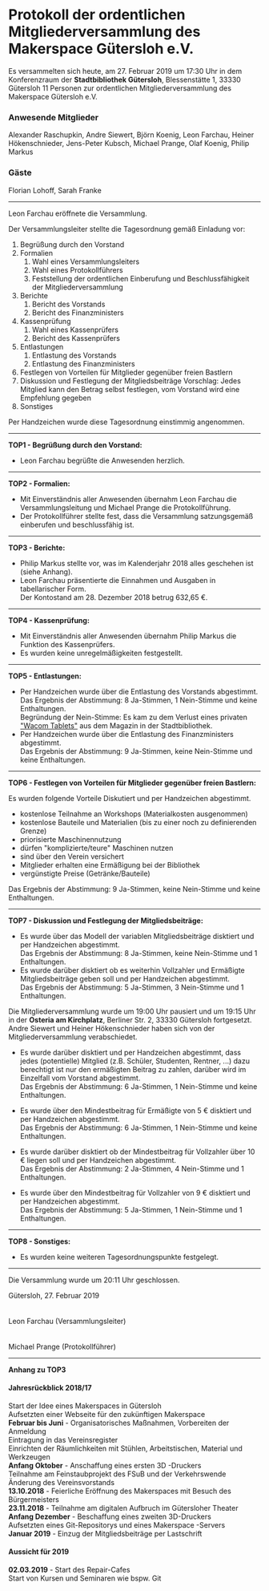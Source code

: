 # **Protokoll der ordentlichen  Mitgliederversammlung des Makerspace&nbsp;Gütersloh&nbsp;e.V.**
Es versammelten sich heute, am 27. Februar 2019 um 17:30 Uhr in dem Konferenzraum der **Stadtbibliothek&nbsp;Gütersloh**, Blessenstätte 1, 33330 Gütersloh 11 Personen zur ordentlichen Mitgliederversammlung des Makerspace&nbsp;Gütersloh&nbsp;e.V.

### Anwesende Mitglieder
Alexander Raschupkin, Andre Siewert, Björn Koenig, Leon Farchau, Heiner Hökenschnieder, Jens-Peter	Kubsch, Michael Prange, Olaf Koenig, Philip Markus

### Gäste
Florian Lohoff, Sarah Franke

---
Leon Farchau eröffnete die Versammlung.

Der Versammlungsleiter stellte die Tagesordnung gemäß Einladung vor:
1. Begrüßung durch den Vorstand
1. Formalien
	1. Wahl eines Versammlungsleiters
	1. Wahl eines Protokollführers
	1. Feststellung der ordentlichen Einberufung und Beschlussfähigkeit der Mitgliederversammlung
1. Berichte
	1. Bericht des Vorstands
	1. Bericht des Finanzministers
1. Kassenprüfung
	1. Wahl eines Kassenprüfers
	1. Bericht des Kassenprüfers
1. Entlastungen
	1. Entlastung des Vorstands
	1. Entlastung des Finanzministers
1. Festlegen von Vorteilen für Mitglieder gegenüber freien Bastlern
1. Diskussion und Festlegung der Mitgliedsbeiträge
	 Vorschlag: Jedes Mitglied kann den Betrag selbst festlegen, vom Vorstand wird eine Empfehlung gegeben
1. Sonstiges

Per Handzeichen wurde diese Tagesordnung einstimmig angenommen.

---
**TOP1 - Begrüßung durch den Vorstand:**
- Leon Farchau begrüßte die Anwesenden herzlich.
---
**TOP2 - Formalien:**
- Mit Einverständnis aller Anwesenden übernahm Leon Farchau die Versammlungsleitung und Michael Prange die Protokollführung.
- Der Protokollführer stellte fest, dass die Versammlung satzungsgemäß einberufen und beschlussfähig ist.
---
**TOP3 - Berichte:**
- Philip  Markus stellte vor, was im Kalenderjahr 2018 alles geschehen ist (siehe Anhang).
- Leon Farchau präsentierte die Einnahmen und Ausgaben in tabellarischer Form.<br>
Der Kontostand am 28. Dezember 2018 betrug 632,65 €.
---
**TOP4 - Kassenprüfung:**
- Mit Einverständnis aller Anwesenden übernahm Philip Markus die Funktion des Kassenprüfers.
- Es wurden keine unregelmäßigkeiten festgestellt.
---
**TOP5 - Entlastungen:**
- Per Handzeichen wurde über die Entlastung des Vorstands abgestimmt.<br>
  Das Ergebnis der Abstimmung: 8 Ja-Stimmen, 1 Nein-Stimme und keine Enthaltungen.<br>
  Begründung der Nein-Stimme: Es kam zu dem Verlust eines privaten ["Wacom Tablets"](https://de.wikipedia.org/wiki/Wacom) aus dem Magazin in der Stadtbibliothek.
- Per Handzeichen wurde über die Entlastung des Finanzministers abgestimmt.<br>
  Das Ergebnis der Abstimmung: 9 Ja-Stimmen, keine Nein-Stimme und keine Enthaltungen.
---
**TOP6 - Festlegen von Vorteilen für Mitglieder gegenüber freien Bastlern:**

Es wurden folgende Vorteile Diskutiert und per Handzeichen abgestimmt.
- kostenlose Teilnahme an Workshops (Materialkosten ausgenommen)<br>
- kostenlose Bauteile und Materialien (bis zu einer noch zu definierenden Grenze)
- priorisierte Maschinennutzung
- dürfen "komplizierte/teure" Maschinen nutzen
- sind über den Verein versichert
- Mitglieder erhalten eine Ermäßigung bei der Bibliothek
- vergünstigte Preise (Getränke/Bauteile)

Das Ergebnis der Abstimmung: 9 Ja-Stimmen, keine Nein-Stimme und keine Enthaltungen.

---
**TOP7 - Diskussion und Festlegung der Mitgliedsbeiträge:**
- Es wurde über das Modell der variablen Mitgliedsbeiträge disktiert und per Handzeichen abgestimmt.<br>
Das Ergebnis der Abstimmung: 8 Ja-Stimmen, keine Nein-Stimme und 1 Enthaltungen.
- Es wurde darüber disktiert ob es weiterhin Vollzahler und Ermäßigte Mitgliedsbeiträge geben soll und per Handzeichen abgestimmt.<br>
Das Ergebnis der Abstimmung: 5 Ja-Stimmen, 3 Nein-Stimme und 1 Enthaltungen.

Die Mitgliederversammlung wurde um 19:00 Uhr pausiert und um 19:15 Uhr in der **Osteria am Kirchplatz**, Berliner Str. 2, 33330 Gütersloh fortgesetzt.<br>
Andre Siewert und Heiner Hökenschnieder haben sich von der Mitgliederversammlung verabschiedet.

- Es wurde darüber disktiert und per Handzeichen abgestimmt, dass jedes (potentielle) Mitglied (z.B. Schüler, Studenten, Rentner, ...) dazu berechtigt ist nur den ermäßigten Beitrag zu zahlen, darüber wird im Einzelfall vom Vorstand abgestimmt.<br>
Das Ergebnis der Abstimmung: 6 Ja-Stimmen, 1 Nein-Stimme und keine Enthaltungen.

- Es wurde über den Mindestbeitrag für Ermäßigte von 5 € disktiert und per Handzeichen abgestimmt.<br>
Das Ergebnis der Abstimmung: 6 Ja-Stimmen, 1 Nein-Stimme und keine Enthaltungen.

- Es wurde darüber disktiert ob der Mindestbeitrag für Vollzahler über 10 € liegen soll und per Handzeichen abgestimmt.<br>
Das Ergebnis der Abstimmung: 2 Ja-Stimmen, 4 Nein-Stimme und 1 Enthaltungen.

- Es wurde über den Mindestbeitrag für Vollzahler von 9 € disktiert und per Handzeichen abgestimmt.<br>
Das Ergebnis der Abstimmung: 5 Ja-Stimmen, 1 Nein-Stimme und 1 Enthaltungen.
---
**TOP8 - Sonstiges:**
- Es wurden keine weiteren Tagesordnungspunkte festgelegt.
---
Die Versammlung wurde um 20:11 Uhr geschlossen.

Gütersloh, 27. Februar 2019
<br>
<br>
<br>
Leon Farchau (Versammlungsleiter)<br>
<br>
<br>
Michael Prange (Protokollführer)

---
**Anhang zu TOP3**

#### Jahresrückblick 2018/17
Start der Idee eines Makerspaces in Gütersloh<br>
Aufsetzten einer Webseite für den zukünftigen Makerspace<br>
**Februar bis Juni** - Organisatorisches Maßnahmen, Vorbereiten der Anmeldung<br>
Eintragung in das Vereinsregister<br>
Einrichten der Räumlichkeiten mit Stühlen, Arbeitstischen, Material und Werkzeugen<br>
**Anfang Oktober** - Anschaffung eines ersten 3D -Druckers<br>
Teilnahme am Feinstaubprojekt des FSuB und der Verkehrswende<br>
Änderung des Vereinsvorstands<br>
**13.10.2018** - Feierliche Eröffnung des Makerspaces mit Besuch des Bürgermeisters<br>
**23.11.2018** - Teilnahme am digitalen Aufbruch im Gütersloher Theater<br>
**Anfang Dezember** - Beschaffung eines zweiten 3D-Druckers<br>
Aufsetzten eines Git-Repositorys und eines Makerspace -Servers<br>
**Januar 2019** - Einzug der Mitgliedsbeiträge per Lastschrift<br>
#### Aussicht für 2019
**02.03.2019** - Start des Repair-Cafes<br>
Start von Kursen und Seminaren wie bspw. Git
